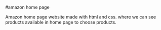 #amazon home page

Amazon home page website made with html and css.
where we can see products available in home page to choose products.
